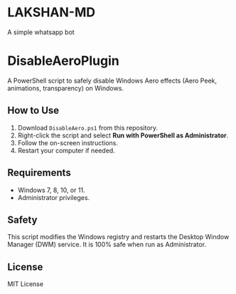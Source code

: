 # LAKSHAN-MD
A simple whatsapp bot
# DisableAeroPlugin
A PowerShell script to safely disable Windows Aero effects (Aero Peek, animations, transparency) on Windows.

## How to Use
1. Download `DisableAero.ps1` from this repository.
2. Right-click the script and select **Run with PowerShell as Administrator**.
3. Follow the on-screen instructions.
4. Restart your computer if needed.

## Requirements
- Windows 7, 8, 10, or 11.
- Administrator privileges.

## Safety
This script modifies the Windows registry and restarts the Desktop Window Manager (DWM) service. It is 100% safe when run as Administrator.

## License
MIT License
